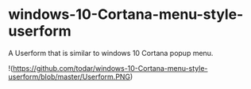 # windows-10-Cortana-menu-style-userform
A Userform that is similar to windows 10 Cortana popup menu. 


!(https://github.com/todar/windows-10-Cortana-menu-style-userform/blob/master/Userform.PNG)
